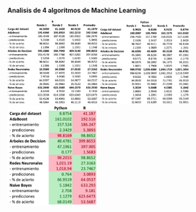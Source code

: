 **Analisis de 4 algoritmos de Machine Learning**

<img src="https://raw.githubusercontent.com/jondeltoro/analisis_machine_learning/main/analisis/analisis_r.png" width="40%" />
<img src="https://raw.githubusercontent.com/jondeltoro/analisis_machine_learning/main/analisis/analisis_python.png" width="40%" />
<img src="https://raw.githubusercontent.com/jondeltoro/analisis_machine_learning/main/analisis/analisis_r_vs_python.png" width="40%" />
 
